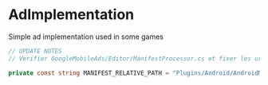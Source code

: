 # AdImplementation
Simple ad implementation used in some games

```csharp
// UPDATE NOTES
// Verifier GoogleMobileAds/Editor/ManifestProcessor.cs et fixer les url du fichier manifest

private const string MANIFEST_RELATIVE_PATH = "Plugins/Android/AndroidManifest.xml";

```
